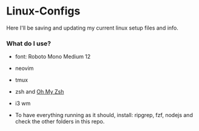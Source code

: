 # Linux-Configs

Here I'll be saving and updating my current linux setup files and info.

### What do I use?

* font: Roboto Mono Medium 12

* neovim

* tmux

* zsh and [Oh My Zsh](https://github.com/ohmyzsh/ohmyzsh)

* i3 wm

* To have everything running as it should, install: ripgrep, fzf, nodejs and check the other folders in this repo.
